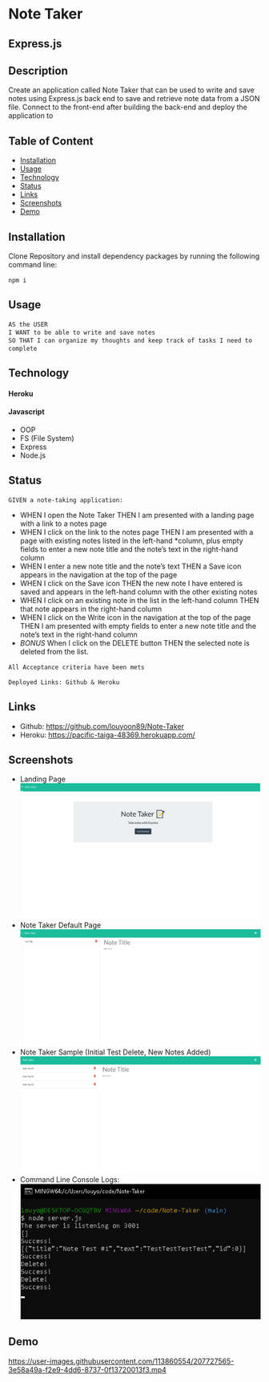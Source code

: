 # Note Taker

## Express.js

## Description

Create an application called Note Taker that can be used to write and save notes using Express.js back end to save and retrieve note data from a JSON file. Connect to the front-end after building the back-end and deploy the application to

## Table of Content

- [Installation](#Installation)
- [Usage](#Usage)
- [Technology](#Technology)
- [Status](#Status)
- [Links](#Links)
- [Screenshots](#Screenshots)
- [Demo](#Demo)


## Installation

Clone Repository and install dependency packages by running the following command line:
```
npm i
```

## Usage

```
AS the USER
I WANT to be able to write and save notes
SO THAT I can organize my thoughts and keep track of tasks I need to complete
```

## Technology
#### Heroku
#### Javascript
- OOP
- FS (File System)
- Express
- Node.js


## Status

```
GIVEN a note-taking application:
```
- WHEN I open the Note Taker THEN I am presented with a landing page with a link to a notes page
- WHEN I click on the link to the notes page THEN I am presented with a page with existing notes listed in the left-hand \*column, plus empty fields to enter a new note title and the note’s text in the right-hand column
- WHEN I enter a new note title and the note’s text THEN a Save icon appears in the navigation at the top of the page
- WHEN I click on the Save icon THEN the new note I have entered is saved and appears in the left-hand column with the other existing notes
- WHEN I click on an existing note in the list in the left-hand column THEN that note appears in the right-hand column
- WHEN I click on the Write icon in the navigation at the top of the page THEN I am presented with empty fields to enter a new note title and the note’s text in the right-hand column
- *BONUS* When I click on the DELETE button THEN the selected note is deleted from the list.

```
All Acceptance criteria have been mets
```
```
Deployed Links: Github & Heroku
```
## Links

- Github: https://github.com/louyoon89/Note-Taker
- Heroku: https://pacific-taiga-48369.herokuapp.com/


## Screenshots
* Landing Page
![Screenshot of application](./assets/screenshots/sc1.png)
* Note Taker Default Page
![Screenshot of application](./assets/screenshots/sc2.png)
* Note Taker Sample (Initial Test Delete, New Notes Added)
![Screenshot of application](./assets/screenshots/sc3.png)
* Command Line Console Logs:
![Screenshot of application](./assets/screenshots/sc4.png)

## Demo

https://user-images.githubusercontent.com/113860554/207727565-3e58a49a-f2e9-4dd6-8737-0f13720013f3.mp4

